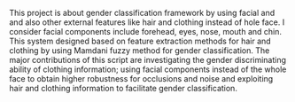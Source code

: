 This project is about gender classification framework by using facial and and also other external features like hair and clothing instead of hole face. I consider facial components include forehead, eyes, nose, mouth and chin. This system designed based on feature extraction methods for hair and clothing by using Mamdani fuzzy method for gender classification. The major contributions of this script are investigating the gender discriminating ability of clothing information; using facial components instead of the whole face to obtain higher robustness for occlusions and noise and exploiting hair and clothing information to facilitate gender classification.
